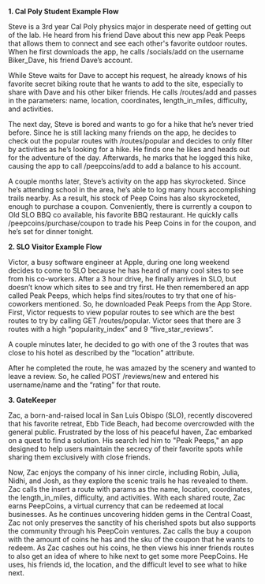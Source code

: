 **1. Cal Poly Student Example Flow**

Steve is a 3rd year Cal Poly physics major in desperate need of getting out of the lab. He heard from his friend Dave about this new app Peak Peeps that allows them to connect and see each other's favorite outdoor routes. When he first downloads the app, he calls /socials/add on the username Biker_Dave, his friend Dave’s account. 

While Steve waits for Dave to accept his request, he already knows of his favorite secret biking route that he wants to add to the site, especially to share with Dave and his other biker friends. He calls /routes/add and passes in the parameters: name, location, coordinates, length_in_miles, difficulty, and activities. 

The next day, Steve is bored and wants to go for a hike that he’s never tried before. Since he is still lacking many friends on the app, he decides to check out the popular routes with /routes/popular and decides to only filter by activities as he’s looking for a hike. He finds one he likes and heads out for the adventure of the day. Afterwards, he marks that he logged this hike, causing the app to call /peepcoins/add to add a balance to his account. 

A couple months later, Steve’s activity on the app has skyrocketed. Since he’s attending school in the area, he’s able to log many hours accomplishing trails nearby. As a result, his stock of Peep Coins has also skyrocketed, enough to purchase a coupon. Conveniently, there is currently a coupon to Old SLO BBQ co available, his favorite BBQ restaurant. He quickly calls /peepcoins/purchase/coupon to trade his Peep Coins in for the coupon, and he’s set for dinner tonight.


**2. SLO Visitor Example Flow**

Victor, a busy software engineer at Apple, during one long weekend decides to come to SLO because he has heard of many cool sites to see from his co-workers. After a 3 hour drive, he finally arrives in SLO, but doesn’t know which sites to see and try first. He then remembered an app called Peak Peeps, which helps find sites/routes to try that one of his-coworkers mentioned. So, he downloaded Peak Peeps from the App Store. First, Victor requests to view popular routes to see which are the best routes to try by calling GET /routes/popular. Victor sees that there are 3 routes with a high “popularity_index” and 9 “five_star_reviews”.

A couple minutes later, he decided to go with one of the 3 routes that was close to his hotel as described by the “location” attribute.

After he completed the route, he was amazed by the scenery and wanted to leave a review. So, he called POST /reviews/new and entered his username/name and the “rating” for that route.

**3. GateKeeper**

Zac, a born-and-raised local in San Luis Obispo (SLO), recently discovered that his favorite retreat, Ebb Tide Beach, had become overcrowded with the general public. Frustrated by the loss of his peaceful haven, Zac embarked on a quest to find a solution. His search led him to "Peak Peeps," an app designed to help users maintain the secrecy of their favorite spots while sharing them exclusively with close friends.

Now, Zac enjoys the company of his inner circle, including Robin, Julia, Nidhi, and Josh, as they explore the scenic trails he has revealed to them. Zac calls the insert a route with params as the name, location, coordinates, the length_in_miles, difficulty, and activities. With each shared route, Zac earns PeepCoins, a virtual currency that can be redeemed at local businesses. As he continues uncovering hidden gems in the Central Coast, Zac not only preserves the sanctity of his cherished spots but also supports the community through his PeepCoin ventures. Zac calls the buy a coupon with the amount of coins he has and the sku of the coupon that he wants to redeem. As Zac cashes out his coins, he then views his inner friends routes to also get an idea of where to hike next to get some more PeepCoins. He uses, his friends id, the location, and the difficult level to see what to hike next.

